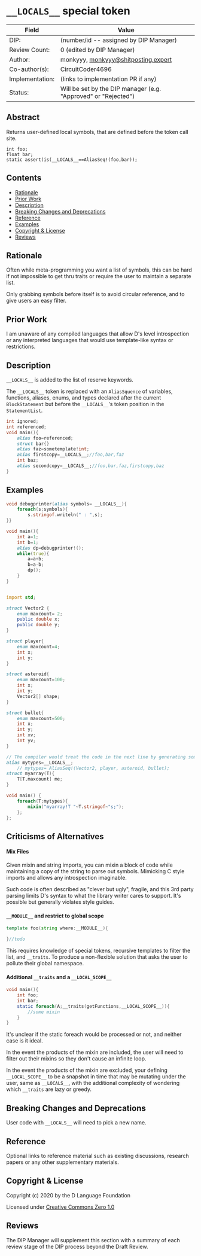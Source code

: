 # `__LOCALS__` special token

| Field           | Value                                                           |
|-----------------|-----------------------------------------------------------------|
| DIP:            | (number/id -- assigned by DIP Manager)                          |
| Review Count:   | 0 (edited by DIP Manager)                                       |
| Author:         | monkyyy, monkyyy@shitposting.expert                                    |
| Co-author(s):   | CircuitCoder4696                                    |
| Implementation: | (links to implementation PR if any)                             |
| Status:         | Will be set by the DIP manager (e.g. "Approved" or "Rejected")  |

## Abstract

Returns user-defined local symbols, that are defined before the token call site.

```
int foo;
float bar;
static assert(is(__LOCALS__==AliasSeq!(foo,bar));
```


## Contents
* [Rationale](#rationale)
* [Prior Work](#prior-work)
* [Description](#description)
* [Breaking Changes and Deprecations](#breaking-changes-and-deprecations)
* [Reference](#reference)
* [Examples](#example)
* [Copyright & License](#copyright--license)
* [Reviews](#reviews)

## Rationale

Often while meta-programming you want a list of symbols, this can be hard if not impossible to get thru traits or require the user to maintain a separate list.

Only grabbing symbols before itself is to avoid circular reference, and to give users an easy filter.

## Prior Work

I am unaware of any compiled languages that allow D's level introspection or any interpreted languages that would use template-like syntax or restrictions.

## Description

`__LOCALS__` is added to the list of reserve keywords.

The `__LOCALS__` token is replaced with an `AliasSquence` of variables, functions, aliases, enums, and types declared after the current `BlockStatement` but before the `__LOCALS__`'s token position in the `StatementList`.

```d
int ignored;
int referenced;
void main(){
    alias foo=referenced;
    struct bar{}
    alias faz=sometemplate!int;
    alias firstcopy=__LOCALS__;//foo,bar,faz
    int baz;
    alias secondcopy=__LOCALS__;//foo,bar,faz,firstcopy,baz
}
```

## Examples

```d
void debugprinter(alias symbols= __LOCALS__){
	foreach(s;symbols){
		s.stringof.writeln(" : ",s);
}}

void main(){
	int a=1;
	int b=1;
	alias dp=debugprinter!();
	while(true){
		a=a+b;
		b=a-b;
		dp();
	}
}
```
<!-- Unfortunately running into difficulties with this one.  
    onlineapp.d(3): Error: found `:` when expecting `)`
Also, `symbols:__LOCALS__` as a parameter for `debugprinter` doesn't look right to me.  
The above example isn't going to work.  
 -->

```d

import std;

struct Vector2 {
    enum maxcount= 2;
    public double x;
    public double y;
}

struct player{
	enum maxcount=4;
	int x;
	int y;
}

struct asteroid{
	enum maxcount=100;
	int x;
	int y;
	Vector2[] shape;
}

struct bullet{
	enum maxcount=500;
	int x;
	int y;
	int xv;
	int yv;
}

// The compiler would treat the code in the next line by generating something like alias `AliasSeq!(`{local variables listed in an alias-sequence}`)`.  
alias mytypes=__LOCALS__;
    // mytypes= AliasSeq!(Vector2, player, asteroid, bullet);
struct myarray(T){
	T[T.maxcount] me;
}

void main() {
    foreach(T;mytypes){
	    mixin("myarray!T "~T.stringof~"s;");
    };
};

```


## Criticisms of Alternatives

#### Mix Files

Given mixin and string imports, you can mixin a block of code while maintaining a copy of the string to parse out symbols. Mimicking C style imports and allows any introspection imaginable.

Such code is often described as "clever but ugly", fragile, and this 3rd party parsing limits D's syntax to what the library writer cares to support. It's possible but generally violates style guides.

#### `__MODULE__` and restrict to global scope

```d
template foo(string where:__MODULE__){

}//todo
```

This requires knowledge of special tokens, recursive templates to filter the list, and `__traits`. To produce a non-flexible solution that asks the user to pollute their global namespace.

#### Additional `__traits` and a `__LOCAL_SCOPE__`

```d
void main(){
    int foo;
    int bar;
    static foreach(A;__traits(getFunctions,__LOCAL_SCOPE__)){
        //some mixin
    }
}
```

It's unclear if the static foreach would be processed or not, and neither case is it ideal.

In the event the products of the mixin are included, the user will need to filter out their mixins so they don't cause an infinite loop.

In the event the products of the mixin are excluded, your defining `__LOCAL_SCOPE__` to be a snapshot in time that may be mutating under the user, same as `__LOCALS__`, with the additional complexity of wondering which `__traits` are lazy or greedy.


## Breaking Changes and Deprecations

User code with `__LOCALS__` will need to pick a new name.  

## Reference
Optional links to reference material such as existing discussions, research papers
or any other supplementary materials.

## Copyright & License
Copyright (c) 2020 by the D Language Foundation

Licensed under [Creative Commons Zero 1.0](https://creativecommons.org/publicdomain/zero/1.0/legalcode.txt)

## Reviews
The DIP Manager will supplement this section with a summary of each review stage
of the DIP process beyond the Draft Review.
